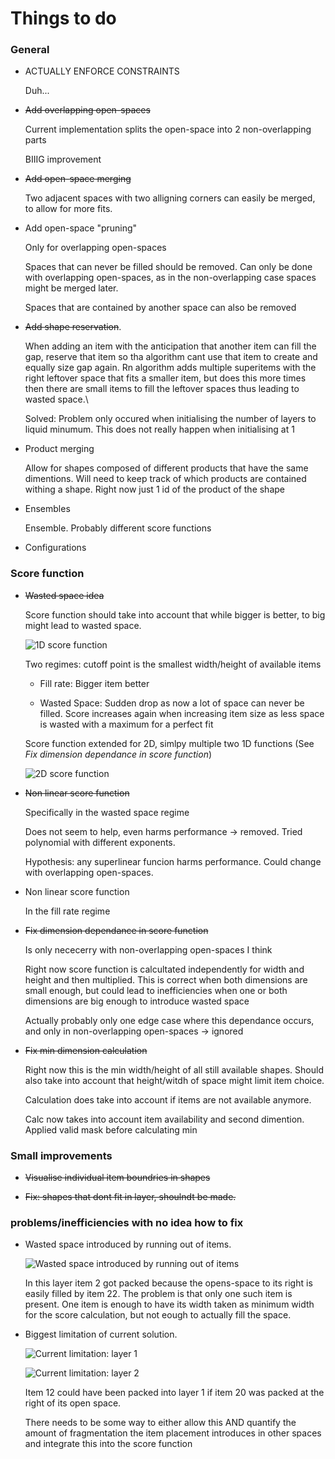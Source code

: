 # Things to do

### General

- ACTUALLY ENFORCE CONSTRAINTS

    Duh...

- ~~Add overlapping open-spaces~~

    Current implementation splits the open-space into 2 non-overlapping parts

    BIIIG improvement

- ~~Add open-space merging~~

    Two adjacent spaces with two alligning corners can easily be merged, to allow for more fits.
    

- Add open-space "pruning" 

    Only for overlapping open-spaces

    Spaces that can never be filled should be removed. Can only be done with overlapping open-spaces, as in the non-overlapping case spaces might be merged later.

    Spaces that are contained by another space can also be removed

- ~~Add shape reservation~~.

    When adding an item with the anticipation that another item can fill the gap, reserve that item so tha algorithm cant use that item to create and equally size gap again. Rn algorithm adds multiple superitems with the right leftover space that fits a smaller item, but does this more times then there are small items to fill the leftover spaces thus leading to wasted space.\

    Solved: Problem only occured when initialising the number of layers to liquid minumum. This does not really happen when initialising at 1


- Product merging

    Allow for shapes composed of different products that have the same dimentions.
    Will need to keep track of which products are contained withing a shape. Right now just 1 id of the product of the shape


- Ensembles

    Ensemble. Probably different score functions



- Configurations




### Score function

- ~~Wasted space idea~~

    Score function should take into account that while bigger is better, to big might lead to wasted space.

    ![1D score function](/images/ScoreFunction1D.png "1D score function")

    Two regimes: cutoff point is the smallest width/height of available items
    - Fill rate:
        Bigger item better

    - Wasted Space:
        Sudden drop as now a lot of space can never be filled. Score increases again when increasing item size as less space is wasted with a maximum for a perfect fit

    Score function extended for 2D, simlpy multiple two 1D functions (See *Fix dimension dependance in score function*)

    ![2D score function](/images/ScoreFunction2D.png "2D score function")


- ~~Non linear score function~~

    Specifically in the wasted space regime

    Does not seem to help, even harms performance -> removed.
    Tried polynomial with different exponents.

    Hypothesis: any superlinear funcion harms performance.
    Could change with overlapping open-spaces.


- Non linear score function

    In the fill rate regime


- ~~Fix dimension dependance in score function~~

    Is only nececerry with non-overlapping open-spaces I think

    Right now score function is calcultated independently for width and height and then multiplied. This is correct when both dimensions are small enough, but could lead to inefficiencies when one or both dimensions are big enough to introduce wasted space

    Actually probably only one edge case where this dependance occurs, and only in non-overlapping open-spaces -> ignored


- ~~Fix min dimension calculation~~

    Right now this is the min width/height of all still available shapes. Should also take into account that height/witdh of space might limit item choice.

    Calculation does take into account if items are not available anymore.

    Calc now takes into account item availability and second dimention. Applied valid mask before calculating min



### Small improvements


- ~~Visualise individual item boundries in shapes~~

- ~~Fix: shapes that dont fit in layer, shoulndt be made.~~


### problems/inefficiencies with no idea how to fix



- Wasted space introduced by running out of items.

    ![Wasted space introduced by running out of items](/images/ScoreFunction1D.png "Ineffiently filled layer")

    In this layer item 2 got packed because the opens-space to its right is easily filled by item 22. The problem is that only one such item is present. One item is enough to have its width taken as minimum width for the score calculation, but not eough to actually fill the space.


- Biggest limitation of current solution.

    ![Current limitation: layer 1](/images/CurrentLimit_1.png "Layer 1")

    ![Current limitation: layer 2](/images/CurrentLimit_2.png "Layer 2")

    Item 12 could have been packed into layer 1 if item 20 was packed at the right of its open space.

    There needs to be some way to either allow this AND quantify the amount of fragmentation the item placement introduces in other spaces and integrate this into the score function



